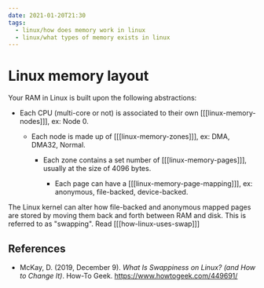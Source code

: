 ```yaml
---
date: 2021-01-20T21:30
tags: 
  - linux/how does memory work in linux
  - linux/what types of memory exists in linux
---
```


# Linux memory layout

Your RAM in Linux is built upon the following abstractions:

- Each CPU (multi-core or not) is associated to their own [[[linux-memory-nodes]]], ex: Node 0.

  - Each node is made up of [[[linux-memory-zones]]], ex: DMA, DMA32, Normal.

    - Each zone contains a set number of [[[linux-memory-pages]]], usually at the size of 4096
      bytes.

      - Each page can have a [[[linux-memory-page-mapping]]], ex: anonymous, file-backed,
        device-backed.
    
The Linux kernel can alter how file-backed and anonymous mapped pages are stored
by moving them back and forth between RAM and disk. This is referred to as
"swapping". Read [[[how-linux-uses-swap]]]

## References

- McKay, D. (2019, December 9). *What Is Swappiness on Linux? (and How to Change
  It)*. How-To Geek. <https://www.howtogeek.com/449691/>
